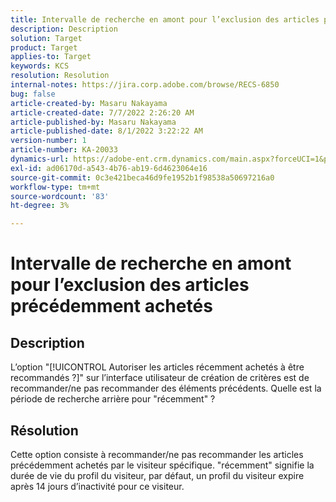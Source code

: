 ```yaml
---
title: Intervalle de recherche en amont pour l’exclusion des articles précédemment achetés
description: Description
solution: Target
product: Target
applies-to: Target
keywords: KCS
resolution: Resolution
internal-notes: https://jira.corp.adobe.com/browse/RECS-6850
bug: false
article-created-by: Masaru Nakayama
article-created-date: 7/7/2022 2:26:20 AM
article-published-by: Masaru Nakayama
article-published-date: 8/1/2022 3:22:22 AM
version-number: 1
article-number: KA-20033
dynamics-url: https://adobe-ent.crm.dynamics.com/main.aspx?forceUCI=1&pagetype=entityrecord&etn=knowledgearticle&id=c994422e-9cfd-ec11-82e5-000d3a5a3540
exl-id: ad06170d-a543-4b76-ab19-6d4623064e16
source-git-commit: 0c3e421beca46d9fe1952b1f98538a50697216a0
workflow-type: tm+mt
source-wordcount: '83'
ht-degree: 3%

---
```


# Intervalle de recherche en amont pour l’exclusion des articles précédemment achetés

## Description

L’option &quot;[!UICONTROL Autoriser les articles récemment achetés à être recommandés ?]&quot; sur l’interface utilisateur de création de critères est de recommander/ne pas recommander des éléments précédents. Quelle est la période de recherche arrière pour &quot;récemment&quot; ?

## Résolution

Cette option consiste à recommander/ne pas recommander les articles précédemment achetés par le visiteur spécifique. &quot;récemment&quot; signifie la durée de vie du profil du visiteur, par défaut, un profil du visiteur expire après 14 jours d’inactivité pour ce visiteur.
